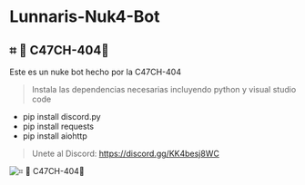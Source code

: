 # Lunnaris-Nuk4-Bot
## ⌗ 🦇 C47CH-404🦇
Este es un nuke bot hecho por la C47CH-404

> Instala las dependencias necesarias incluyendo python y visual studio code
 - pip install discord.py
 - pip install requests
 - pip install aiohttp

> Unete al Discord: https://discord.gg/KK4besj8WC

![⌗ 🦇 C47CH-404🦇](https://media1.tenor.com/m/mXibMXSiN1wAAAAd/pirates-pirate.gif)

